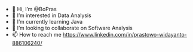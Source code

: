 - 👋 Hi, I’m @BoPras
- 👀 I’m interested in Data Analysis
- 🌱 I’m currently learning Java
- 💞️ I’m looking to collaborate on Software Analysis
- 📫 How to reach me https://www.linkedin.com/in/prastowo-widayanto-886106240/

<!---
BoPras/BoPras is a ✨ special ✨ repository because its `README.md` (this file) appears on your GitHub profile.
You can click the Preview link to take a look at your changes.
--->
